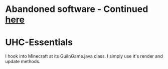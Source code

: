 # Abandoned software - Continued [here](https://github.com/Pikachu920/UHCEssentials)

# UHC-Essentials
I hook into Minecraft at its GuiInGame.java class. I simply use it's render and update methods.
